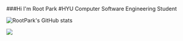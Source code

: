 ###Hi I'm Root Park
#HYU Computer Software Engineering Student

![RootPark's GitHub stats](https://github-readme-stats.vercel.app/api?username=anuraghazra&theme=dark&show_icons=true)

<img src="https://img.shields.io/badge/Firebase-FFCA28?style=flat-square&logo=firebase&logoColor=white"/>
